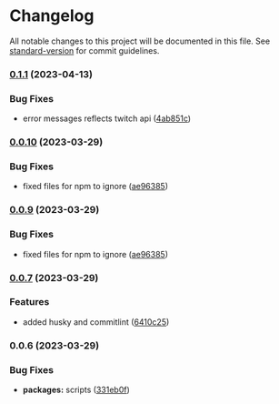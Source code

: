 # Changelog

All notable changes to this project will be documented in this file. See [standard-version](https://github.com/conventional-changelog/standard-version) for commit guidelines.

### [0.1.1](https://github.com/AntoninJuquel/twitch-api-helix/compare/v0.1.0...v0.1.1) (2023-04-13)


### Bug Fixes

* error messages reflects twitch api ([4ab851c](https://github.com/AntoninJuquel/twitch-api-helix/commit/4ab851ca77c7f74503f354dfcfb20534b0b9d926))

### [0.0.10](https://github.com/AntoninJuquel/twitch-api-helix/compare/v0.0.8...v0.0.10) (2023-03-29)


### Bug Fixes

* fixed files for npm to ignore ([ae96385](https://github.com/AntoninJuquel/twitch-api-helix/commit/ae96385b7ff1c83bb99d8e13c1124982f6b1dd14))

### [0.0.9](https://github.com/AntoninJuquel/twitch-api-helix/compare/v0.0.8...v0.0.9) (2023-03-29)


### Bug Fixes

* fixed files for npm to ignore ([ae96385](https://github.com/AntoninJuquel/twitch-api-helix/commit/ae96385b7ff1c83bb99d8e13c1124982f6b1dd14))

### [0.0.7](https://github.com/AntoninJuquel/twitch-api-helix/compare/v0.0.6...v0.0.7) (2023-03-29)


### Features

* added husky and commitlint ([6410c25](https://github.com/AntoninJuquel/twitch-api-helix/commit/6410c254935f1d5706c3bc034f50ec855386a8b6))

### 0.0.6 (2023-03-29)


### Bug Fixes

* **packages:** scripts ([331eb0f](https://github.com/AntoninJuquel/twitch-api-helix/commit/331eb0f8bb5e2e5028d6b4060beb1c85076d0840))
